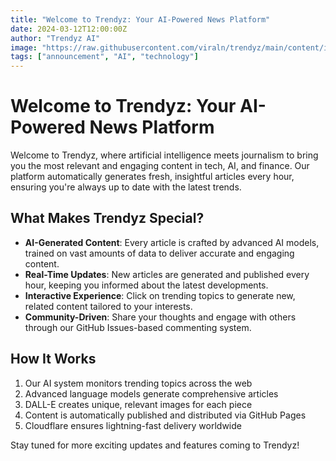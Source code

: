 ```yaml
---
title: "Welcome to Trendyz: Your AI-Powered News Platform"
date: 2024-03-12T12:00:00Z
author: "Trendyz AI"
image: "https://raw.githubusercontent.com/viraln/trendyz/main/content/images/welcome.jpg"
tags: ["announcement", "AI", "technology"]
---
```


# Welcome to Trendyz: Your AI-Powered News Platform

Welcome to Trendyz, where artificial intelligence meets journalism to bring you the most relevant and engaging content in tech, AI, and finance. Our platform automatically generates fresh, insightful articles every hour, ensuring you're always up to date with the latest trends.

## What Makes Trendyz Special?

- **AI-Generated Content**: Every article is crafted by advanced AI models, trained on vast amounts of data to deliver accurate and engaging content.
- **Real-Time Updates**: New articles are generated and published every hour, keeping you informed about the latest developments.
- **Interactive Experience**: Click on trending topics to generate new, related content tailored to your interests.
- **Community-Driven**: Share your thoughts and engage with others through our GitHub Issues-based commenting system.

## How It Works

1. Our AI system monitors trending topics across the web
2. Advanced language models generate comprehensive articles
3. DALL-E creates unique, relevant images for each piece
4. Content is automatically published and distributed via GitHub Pages
5. Cloudflare ensures lightning-fast delivery worldwide

Stay tuned for more exciting updates and features coming to Trendyz!